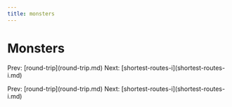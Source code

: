 ```yaml
---
title: monsters
---
```


# Monsters

Prev: \[round-trip](round-trip.md) Next:
\[shortest-routes-i](shortest-routes-i.md)

Prev: \[round-trip](round-trip.md) Next:
\[shortest-routes-i](shortest-routes-i.md)
